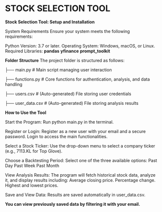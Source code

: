 # STOCK SELECTION TOOL


**Stock Selection Tool: Setup and Installation**

System Requirements
Ensure your system meets the following requirements:

Python Version: 3.7 or later.
Operating System: Windows, macOS, or Linux.
Required Libraries:
**pandas**
**yfinance**
**prompt_toolkit**

**Folder Structure**
The project folder is structured as follows:


├── main.py          # Main script managing user interaction

├── functions.py     # Core functions for authentication, analysis, and data handling

├── users.csv        # (Auto-generated) File storing user credentials

├── user_data.csv    # (Auto-generated) File storing analysis results


**How to Use the Tool**

Start the Program:
  Run python main.py in the terminal.
  
Register or Login:
  Register as a new user with your email and a secure password.
  Login to access the main functionalities.
  
Select a Stock Ticker:
  Use the drop-down menu to select a company ticker (e.g., 7113.KL for Top Glove).
  
Choose a Backtesting Period:
  Select one of the three available options:
    Past Day
    Past Week
    Past Month
    
View Analysis Results:
  The program will fetch historical stock data, analyze it, and display results including:
    Average closing price.
    Percentage change.
    Highest and lowest prices.
    
Save and View Data:
  Results are saved automatically in user_data.csv.
  
**You can view previously saved data by filtering it with your email.**
